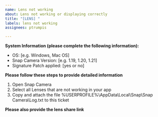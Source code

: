```yaml
---
name: Lens not working
about: Lens not working or displaying correctly
title: "[LENS] "
labels: lens not working
assignees: ptrumpis

---
```

**System Information (please complete the following information):**
 - OS: [e.g. Windows, Mac OS]
 - Snap Camera Version: [e.g. 1.19, 1.20, 1.21]
 - Signature Patch applied: [yes or no]

**Please follow these steps to provide detailed information**
1. Open Snap Camera
2. Select all Lenses that are not working in your app
3. Copy and attach the file %USERPROFILE%\AppData\Local\Snap\Snap Camera\Log.txt to this ticket

**Please also provide the lens share link**
